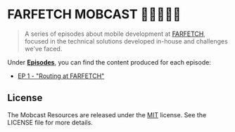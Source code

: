 # FARFETCH MOBCAST 🎥👩‍💻👨‍💻

> A series of episodes about mobile development at [FARFETCH](https://www.farfetch.com/), focused in the technical solutions developed in-house and challenges we've faced.

Under [**Episodes**](./Episodes/), you can find the content produced for each episode:

* [EP 1 - "Routing at FARFETCH"](./Episodes/EP1-Routing/)

## License

 The Mobcast Resources are released under the [MIT](LICENSE) license. See the LICENSE file for more details.
